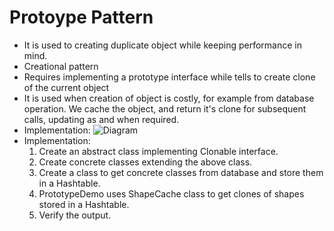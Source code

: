 # Protoype Pattern
- It is used to creating duplicate object while keeping performance in mind.
- Creational pattern
- Requires implementing a prototype interface while tells to create clone of the current object
- It is used when creation of object is costly, for example from database operation. We cache the object, and return it's clone for subsequent calls, updating as and when required.
- Implementation:
![Diagram](https://www.tutorialspoint.com/design_pattern/images/prototype_pattern_uml_diagram.jpg)
- Implementation:
    1. Create an abstract class implementing Clonable interface.
    2. Create concrete classes extending the above class.
    3. Create a class to get concrete classes from database and store them in a Hashtable.
    4. PrototypeDemo uses ShapeCache class to get clones of shapes stored in a Hashtable.
    5. Verify the output.
